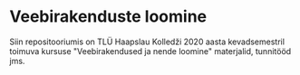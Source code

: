 # Veebirakenduste loomine
Siin repositooriumis on TLÜ Haapslau Kolledži 2020 aasta kevadsemestril toimuva kursuse "Veebirakendused ja nende loomine" materjalid, tunnitööd jms.
